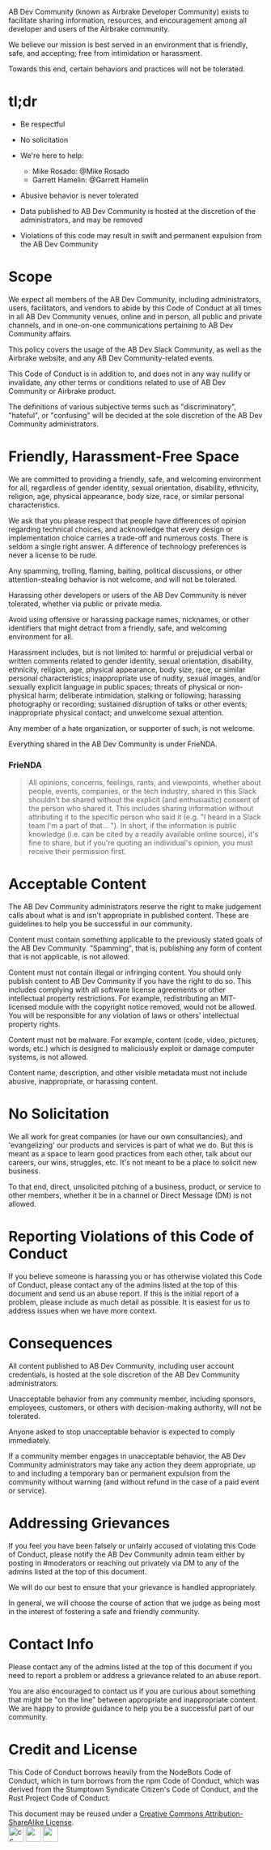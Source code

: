 AB Dev Community (known as Airbrake Developer Community) exists to facilitate sharing information, resources, and encouragement among all developer and users of the Airbrake community.

We believe our mission is best served in an environment that is friendly, safe, and accepting; free from intimidation or harassment.

Towards this end, certain behaviors and practices will not be tolerated.

# tl;dr
* Be respectful
* No solicitation
* We're here to help:
  - Mike Rosado: @Mike Rosado
  - Garrett Hamelin: @Garrett Hamelin 

* Abusive behavior is never tolerated
* Data published to AB Dev Community is hosted at the discretion of the administrators, and may be removed
* Violations of this code may result in swift and permanent expulsion from the AB Dev Community

# Scope
We expect all members of the AB Dev Community, including administrators, users, facilitators, and vendors to abide by this Code of Conduct at all times in all AB Dev Community venues, online and in person, all public and private channels, and in one-on-one communications pertaining to AB Dev Community affairs.

This policy covers the usage of the AB Dev Slack Community, as well as the Airbrake website, and any AB Dev Community-related events.

This Code of Conduct is in addition to, and does not in any way nullify or invalidate, any other terms or conditions related to use of AB Dev Community or Airbrake product.

The definitions of various subjective terms such as "discriminatory", "hateful", or "confusing" will be decided at the sole discretion of the AB Dev Community administrators.

# Friendly, Harassment-Free Space
We are committed to providing a friendly, safe, and welcoming environment for all, regardless of gender identity, sexual orientation, disability, ethnicity, religion, age, physical appearance, body size, race, or similar personal characteristics.

We ask that you please respect that people have differences of opinion regarding technical choices, and acknowledge that every design or implementation choice carries a trade-off and numerous costs. There is seldom a single right answer. A difference of technology preferences is never a license to be rude.

Any spamming, trolling, flaming, baiting, political discussions, or other attention-stealing behavior is not welcome, and will not be tolerated.

Harassing other developers or users of the AB Dev Community is never tolerated, whether via public or private media.

Avoid using offensive or harassing package names, nicknames, or other identifiers that might detract from a friendly, safe, and welcoming environment for all.

Harassment includes, but is not limited to: harmful or prejudicial verbal or written comments related to gender identity, sexual orientation, disability, ethnicity, religion, age, physical appearance, body size, race, or similar personal characteristics; inappropriate use of nudity, sexual images, and/or sexually explicit language in public spaces; threats of physical or non-physical harm; deliberate intimidation, stalking or following; harassing photography or recording; sustained disruption of talks or other events; inappropriate physical contact; and unwelcome sexual attention.

Any member of a hate organization, or supporter of such, is not welcome.

Everything shared in the AB Dev Community is under FrieNDA. 
### FrieNDA
> All opinions, concerns, feelings, rants, and viewpoints, whether about people, events, companies, or the tech industry, shared in this Slack shouldn't be shared without the explicit (and enthusiastic) consent of the person who shared it. This includes sharing information without attributing it to the specific person who said it (e.g. "I heard in a Slack team I'm a part of that... "). In short, if the information is public knowledge (i.e. can be cited by a readily available online source), it's fine to share, but if you're quoting an individual's opinion, you must receive their permission first.


# Acceptable Content
The AB Dev Community administrators reserve the right to make judgement calls about what is and isn't appropriate in published content. These are guidelines to help you be successful in our community.

Content must contain something applicable to the previously stated goals of the AB Dev Community. "Spamming", that is, publishing any form of content that is not applicable, is not allowed.

Content must not contain illegal or infringing content. You should only publish content to AB Dev Community if you have the right to do so. This includes complying with all software license agreements or other intellectual property restrictions. For example, redistributing an MIT-licensed module with the copyright notice removed, would not be allowed. You will be responsible for any violation of laws or others’ intellectual property rights.

Content must not be malware. For example, content (code, video, pictures, words, etc.) which is designed to maliciously exploit or damage computer systems, is not allowed.

Content name, description, and other visible metadata must not include abusive, inappropriate, or harassing content.

# No Solicitation
We all work for great companies (or have our own consultancies), and 'evangelizing' our products and services is part of what we do. But this is meant as a space to learn good practices from each other, talk about our careers, our wins, struggles, etc. It's not meant to be a place to solicit new business.

To that end, direct, unsolicited pitching of a business, product, or service to other members, whether it be in a channel or Direct Message (DM) is not allowed.

# Reporting Violations of this Code of Conduct
If you believe someone is harassing you or has otherwise violated this Code of Conduct, please contact any of the admins listed at the top of this document and send us an abuse report. If this is the initial report of a problem, please include as much detail as possible. It is easiest for us to address issues when we have more context.

# Consequences
All content published to AB Dev Community, including user account credentials, is hosted at the sole discretion of the AB Dev Community administrators.

Unacceptable behavior from any community member, including sponsors, employees, customers, or others with decision-making authority, will not be tolerated.

Anyone asked to stop unacceptable behavior is expected to comply immediately.

If a community member engages in unacceptable behavior, the AB Dev Community administrators may take any action they deem appropriate, up to and including a temporary ban or permanent expulsion from the community without warning (and without refund in the case of a paid event or service).

# Addressing Grievances
If you feel you have been falsely or unfairly accused of violating this Code of Conduct, please notify the AB Dev Community admin team either by posting in #moderators or reaching out privately via DM to any of the admins listed at the top of this document.

We will do our best to ensure that your grievance is handled appropriately.

In general, we will choose the course of action that we judge as being most in the interest of fostering a safe and friendly community.

# Contact Info
Please contact any of the admins listed at the top of this document if you need to report a problem or address a grievance related to an abuse report.

You are also encouraged to contact us if you are curious about something that might be "on the line" between appropriate and inappropriate content. We are happy to provide guidance to help you be a successful part of our community.

# Credit and License
This Code of Conduct borrows heavily from the NodeBots Code of Conduct, which in turn borrows from the npm Code of Conduct, which was derived from the Stumptown Syndicate Citizen's Code of Conduct, and the Rust Project Code of Conduct.

This document may be reused under a <a href="https://creativecommons.org/licenses/by-sa/4.0/">Creative Commons Attribution-ShareAlike License</a>.<br>
<span class="cc-license-icons">
<span id="cc-logo" class="icon"><img alt="cc logo" src="https://creativecommons.org/images/deed/cc_icon_white_x2.png" width="30" height="30"></span>
<span id="cc-attribution" class="icon"><img src="https://creativecommons.org/images/deed/attribution_icon_white_x2.png" width="30" height="30"></span>
<span id="cc-icon-sa" class="icon"><img src="https://creativecommons.org/images/deed/sa_white_x2.png" width="30" height="30"></span>
</span>

